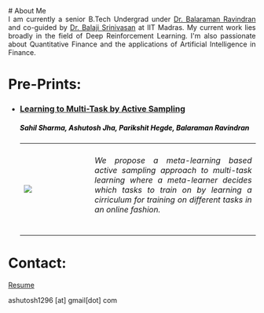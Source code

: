 <head>
<title> Ashutosh Kumar Jha </title>

</head>
# About Me
<div style = "text-align: justify"> I am currently a senior B.Tech Undergrad under <a href="http://www.cse.iitm.ac.in/~ravi/">Dr. Balaraman Ravindran</a> and co-guided by <a href="https://mech.iitm.ac.in/meiitm/personnal/dr-balaji-srinivasan/">Dr. Balaji Srinivasan</a> at IIT Madras. My current work lies broadly in the field of Deep Reinforcement Learning. I'm also passionate about Quantitative Finance and the applications of Artificial Intelligence in Finance.  
</div>

# Pre-Prints:

<ul>
<li> <a href="https://arxiv.org/abs/1702.06053"><h3>Learning to Multi-Task by Active Sampling</h3></a>
   <font color="black"><h5> Sahil Sharma, Ashutosh Jha, Parikshit Hegde, Balaraman Ravindran </h5></font>
<table width="100%" align="center" border="0" cellspacing="0">
    <tr>
      <td width="30%">
      <img src='/images/query.png'>         
      </td>
      <td valign="top" width="70%"> 
        <div style = "text-align: justify"> <h6> We propose a meta-learning based active sampling approach to multi-task learning where a meta-learner decides which tasks to train on by learning a cirriculum for training on different tasks in an online fashion.</h6></div>
</td></tr>
   </table>
   </li></ul>
   
# Contact:

[Resume](pdfs/resume.pdf)

ashutosh1296 [at] gmail[dot] com
